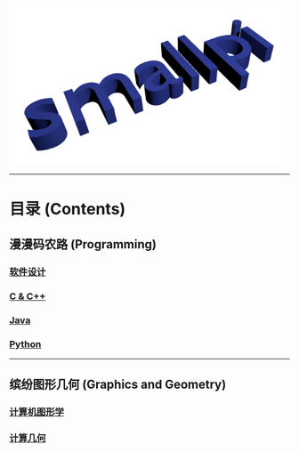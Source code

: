 ![smallpi](./images/smallpi.png)

---

# 目录 (Contents)

## 漫漫码农路 (Programming)

### [软件设计](./programming/design_contents.md)

### [C & C++](./programming/c_contents.md)

### [Java](./programming/java_contents.md)

### [Python](./programming/python_contents.md)
	
---	

## 缤纷图形几何 (Graphics and Geometry)


### [计算机图形学](./graphics_geometry/graphics_contents.md)

### [计算几何](./graphics_geometry/geometry_contents.md)
